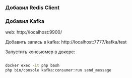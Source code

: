 ### Добавил Redis Client



### Добавил Kafka

web: http://localhost:9900/

Добавить запись в kafka: http://localhost:7777/kafka/test

Запустить консьюмер в докере:
```bash

docker exec -it php bash
php bin/console kafka:consumer:run send_message
```
